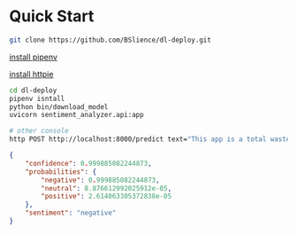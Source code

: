 # Quick Start
```bash
git clone https://github.com/BSlience/dl-deploy.git
```

[install pipenv](https://pipenv.pypa.io/en/latest/)

[install httpie](https://github.com/httpie/httpie)

```bash 
cd dl-deploy
pipenv isntall
python bin/download_model
uvicorn sentiment_analyzer.api:app
```
```bash
# other console
http POST http://localhost:8000/predict text="This app is a total waste of time!"
```
```json
{
    "confidence": 0.999885082244873,
    "probabilities": {
        "negative": 0.999885082244873,
        "neutral": 8.876612992025912e-05,
        "positive": 2.614063305372838e-05
    },
    "sentiment": "negative"
}
```